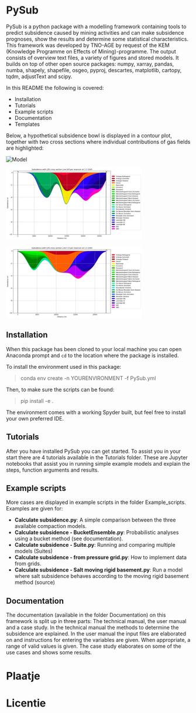 # PySub
PySub is a python package with a modelling framework containing tools to predict subsidence caused by mining activities and can make subsidence prognoses, show the results and determine some statistical characteristics. This framework was developed by TNO-AGE by request of the KEM (Knowledge Programme on Effects of Mining)-programme. The output consists of overview text files, a variety of figures and stored models. It builds on top of other open source packages: numpy, xarray, pandas, numba, shapely, shapefile, osgeo, pyproj, descartes, matplotlib, cartopy, tqdm, adjustText and scipy.

In this README the following is covered:
- Installation
- Tutorials
- Example scripts
- Documentation
- Templates

Below, a hypothetical subsidence bowl is displayed in a contour plot, together with two cross sections where individual contributions of gas fields are highlighted:

![Model](https://github.com/TNO/PySub/blob/main/Subsidence_bowl_top_view.png)

![Model](https://github.com/TNO/PySub/blob/main/Subsidence_bowl_AB.png)

![Model](https://github.com/TNO/PySub/blob/main/Subsidence_bowl_CD.png)

## Installation
When this package has been cloned to your local machine you can open Anaconda prompt and `cd` to the location where the package is installed.

To install the environment used in this package:
>conda env create -n YOURENVIRONMENT -f PySub.yml

Then, to make sure the scripts can be found:
>pip install -e .

The environment comes with a working Spyder built, but feel free to install your own preferred IDE.

## Tutorials
After you have installed PySub you can get started. To assist you in your start there are 4 tutorials available in the Tutorials folder. These are Jupyter notebooks that assist you in running simple example models and explain the steps, function arguments and results.

## Example scripts
More cases are displayed in example scripts in the folder Example_scripts. Examples are given for:
- **Calculate subsidence.py**: A simple comparison between the three available compaction models.
- **Calculate subsidence - BucketEnsemble.py**: Probabilistic analyses using a bucket method (see documentation).
- **Calculate subsidence - Suite.py**: Running and comparing multiple models (Suites)
- **Calculate subsidence - from pressure grid.py**: How to implement data from grids.
- **Calculate subsidence - Salt moving rigid basement.py**: Run a model where salt subsidence behaves according to the moving rigid basement method (source)

## Documentation 
The documentation (available in the folder Documentation) on this framework is split up in three parts: The technical manual, the user manual and a case study. In the technical manual the methods to determine the subsidence are explained. In the user manual the input files are elaborated on and instructions for entering the variables are given. When appropriate, a range of valid values is given. The case study elaborates on some of the use cases and shows some results.

# Plaatje
# Licentie
